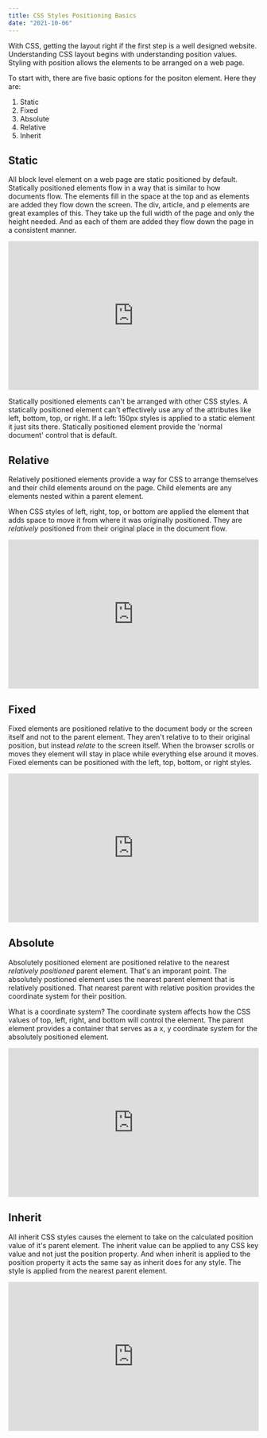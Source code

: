 ```yaml
---
title: CSS Styles Positioning Basics
date: "2021-10-06"
---
```


With CSS, getting the layout right if the first step is a well designed website. Understanding CSS layout begins with understanding position values. Styling with position allows the elements to be arranged on a web page. 

To start with, there are five basic options for the positon element. Here they are:

1. Static
2. Fixed
3. Absolute
4. Relative
5. Inherit

## Static

All block level element on a web page are static positioned by default. Statically positioned elements flow in a way that is similar to how documents flow. The elements fill in the space at the top and as elements are added they flow down the screen. The div, article, and p elements are great examples of this. They take up the full width of the page and only the height needed. And as each of them are added they flow down the page in a consistent manner.

<iframe height="300" style="width: 100%;" scrolling="no" title="CSS Demo: Static block elements" src="https://codepen.io/pattee/embed/jOGapBM?default-tab=html%2Cresult" frameborder="no" loading="lazy" allowtransparency="true" allowfullscreen="true">
  See the Pen <a href="https://codepen.io/pattee/pen/jOGapBM">
  CSS Demo: Static block elements</a> by Pattee Green (<a href="https://codepen.io/pattee">@pattee</a>)
  on <a href="https://codepen.io">CodePen</a>.
</iframe>

Statically positioned elements can't be arranged with other CSS styles. A statically positioned element can't effectively use any of the attributes like left, bottom, top, or right. If a left: 150px styles is applied to a static element it just sits there. Statically positioned element provide the 'normal document' control that is default.

## Relative

Relatively positioned elements provide a way for CSS to arrange themselves and their child elements around on the page. Child elements are any elements nested within a parent element.

When CSS styles of left, right, top, or bottom are applied the element that adds space to move it from where it was originally positioned. They are _relatively_ positioned from their original place in the document flow.

<iframe height="300" style="width: 100%;" scrolling="no" title="CSS Demo: Relatively positioned elements" src="https://codepen.io/pattee/embed/ExwbpvE?default-tab=html%2Cresult" frameborder="no" loading="lazy" allowtransparency="true" allowfullscreen="true">
  See the Pen <a href="https://codepen.io/pattee/pen/ExwbpvE">
  CSS Demo: Relatively positioned elements</a> by Pattee Green (<a href="https://codepen.io/pattee">@pattee</a>)
  on <a href="https://codepen.io">CodePen</a>.
</iframe>

## Fixed 

Fixed elements are positioned relative to the document body or the screen itself and not to the parent element. They aren't relative to to their original position, but instead _relate_ to the screen itself. When the browser scrolls or moves they element will stay in place while everything else around it moves. Fixed elements can be positioned with the left, top, bottom, or right styles.  

<iframe height="300" style="width: 100%;" scrolling="no" title="Untitled" src="https://codepen.io/pattee/embed/wvrPxrK?default-tab=html%2Cresult" frameborder="no" loading="lazy" allowtransparency="true" allowfullscreen="true">
  See the Pen <a href="https://codepen.io/pattee/pen/wvrPxrK">
  Untitled</a> by Pattee Green (<a href="https://codepen.io/pattee">@pattee</a>)
  on <a href="https://codepen.io">CodePen</a>.
</iframe>

## Absolute

Absolutely positioned element are positioned relative to the nearest _relatively positioned_ parent element. That's an imporant point. The absolutely postioned element uses the nearest parent element that is relatively positioned. That nearest parent with relative position provides the coordinate system for their position. 

What is a coordinate system? The coordinate system affects how the CSS values of top, left, right, and bottom will control the element. The parent element provides a container that serves as a x, y coordinate system for the absolutely positioned element.

<iframe height="300" style="width: 100%;" scrolling="no" title="Untitled" src="https://codepen.io/pattee/embed/JjrOBLm?default-tab=html%2Cresult" frameborder="no" loading="lazy" allowtransparency="true" allowfullscreen="true">
  See the Pen <a href="https://codepen.io/pattee/pen/JjrOBLm">
  Untitled</a> by Pattee Green (<a href="https://codepen.io/pattee">@pattee</a>)
  on <a href="https://codepen.io">CodePen</a>.
</iframe>

## Inherit

All inherit CSS styles causes the element to take on the calculated position value of it's parent element. The inherit value can be applied to any CSS key value and not just the position property. And when inherit is applied to the position property it acts the same say as inherit does for any style. The style is applied from the nearest parent element.

<iframe height="300" style="width: 100%;" scrolling="no" title="CSS Demo: Absolutely positioned element" src="https://codepen.io/pattee/embed/VwMrBdN?default-tab=html%2Cresult" frameborder="no" loading="lazy" allowtransparency="true" allowfullscreen="true">
  See the Pen <a href="https://codepen.io/pattee/pen/VwMrBdN">
  CSS Demo: Absolutely positioned element</a> by Pattee Green (<a href="https://codepen.io/pattee">@pattee</a>)
  on <a href="https://codepen.io">CodePen</a>.
</iframe>

